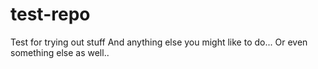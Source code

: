 # test-repo
Test for trying out stuff
And anything else you might like to do...
Or even something else as well..

